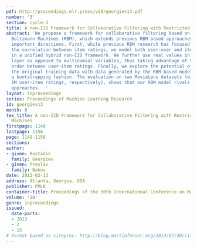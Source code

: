 ```yaml
---
pdf: http://proceedings.mlr.press/v28/georgiev13.pdf
number: '3'
section: cycle-3
title: A non-IID Framework for Collaborative Filtering with Restricted Boltzmann Machines
abstract: 'We propose a framework for collaborative filtering based on Restricted
  Boltzmann Machines (RBM), which extends previous RBM-based approaches in several
  important directions. First, while previous RBM research has focused on modeling
  the correlation between item ratings, we model both user-user and item-item correlations
  in a unified hybrid non-IID framework. We further use real values in the visible
  layer as opposed to multinomial variables, thus taking advantage of the natural
  order between user-item ratings. Finally, we explore the potential of combining
  the original training data with data generated by the RBM-based model itself in
  a bootstrapping fashion. The evaluation on two MovieLens datasets (with 100K and
  1M user-item ratings, respectively), shows that our RBM model rivals the best previously-proposed
  approaches.  '
layout: inproceedings
series: Proceedings of Machine Learning Research
id: georgiev13
month: 0
tex_title: A non-IID Framework for Collaborative Filtering with Restricted Boltzmann
  Machines
firstpage: 1148
lastpage: 1156
page: 1148-1156
sections: 
author:
- given: Kostadin
  family: Georgiev
- given: Preslav
  family: Nakov
date: 2013-02-13
address: Atlanta, Georgia, USA
publisher: PMLR
container-title: Proceedings of the 30th International Conference on Machine Learning
volume: '28'
genre: inproceedings
issued:
  date-parts:
  - 2013
  - 2
  - 13
# Format based on citeproc: http://blog.martinfenner.org/2013/07/30/citeproc-yaml-for-bibliographies/
---
```

